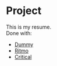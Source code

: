 # Project
This is my resume.  
Done with:
- [Dummy](http://dummy-team.github.io/dummy/)
- [Ritmo](https://ritmo.marzeelabs.org/)
- [Critical](https://github.com/addyosmani/critical)

<!-- # Installation

# Usage -->
